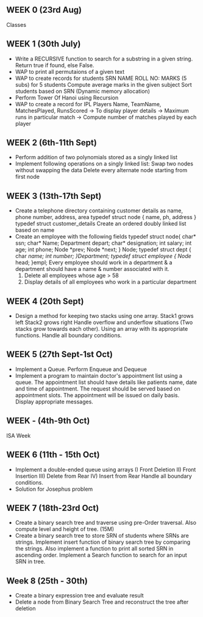 ## WEEK 0 (23rd Aug)
Classes


## WEEK 1  (30th July)
-  Write a RECURSIVE function to search for a substring in a given string.
    Return true if found, else False.
-  WAP to print all permutaions of a given text
-  WAP to create records for students 
    SRN
    NAME
    ROLL NO:
    MARKS (5 subs)
    for 5 students
    Compute average marks in the given subject
    Sort students based on SRN
    (Dynamic memory allocation)
-  Perform Tower Of Hanoi using Recursion
-  WAP to create a record for IPL Players
    Name, TeamName, MatchesPlayed, RunsScored
    -> To display player details
    -> Maximum runs in particular match
    -> Compute number of matches played by each player


## WEEK 2 (6th-11th Sept)
-   Perform addition of two polynomials stored as a singly linked list
-   Implement following operations on a singly linked list:
    Swap two nodes without swapping the data
    Delete every alternate node starting from first node


## WEEK 3 (13th-17th Sept)
-   Create a telephone directory containing customer details as name, phone number, address, area
    typedef struct node {
        name, ph, address
    }
    typedef struct customer_details
    Create an ordered doubly linked list based on name
-   Create an employee with the following fields
    typedef struct node{
        char* ssn;
        char* Name;
        Department depart;
        char* designation;
        int salary;
        int age;
        int phone;
        Node *prev;
        Node *next;
        } Node;
    typedef struct dept {
        char *name;
        int number;
    }Department;
    typedef struct employee
    {
        Node* head;
    }empl;
    Every employee should work in a department & a department should have a name & number associated with it.
    1) Delete all employees whose age > 58
    2) Display details of all employees who work in a particular department


## WEEK 4 (20th Sept)
-   Design a method for keeping two stacks using one array.
    Stack1 grows left
    Stack2 grows right
    Handle overflow and underflow situations (Two stacks grow towards each other).
    Using an array with its appropriate functions. Handle all boundary conditions.


## WEEK 5 (27th Sept-1st Oct)
-   Implement a Queue. Perform Enqueue and Dequeue
-   Implement a program to maintain doctor's appointment list using a queue.
    The appointment list should have details like patients name, date and time of appointment.
    The request should be served based on appointment slots.
    The appointment will be issued on daily basis.
    Display appropriate messages.


## WEEK - (4th-9th Oct)
ISA Week


## WEEK 6 (11th - 15th Oct)
-   Implement a double-ended queue using arrays
    I) Front Deletion II) Front Insertion  III) Delete from Rear IV) Insert from Rear
    Handle all boundary conditions.
-   Solution for Josephus problem


## WEEK 7 (18th-23rd Oct)
-   Create a binary search tree and traverse using pre-Order traversal.
    Also compute level and height of tree. (15M)
-   Create a binary search tree to store SRN of students where SRNs are strings.
    Implement insert function of binary search tree by comparing the strings.
    Also implement a function to print all sorted SRN in ascending order.
    Implement a Search function to search for an input SRN in tree.

## Week 8 (25th - 30th)
- Create a binary expression tree and evaluate result
- Delete a node from Binary Search Tree and reconstruct the tree after deletion
